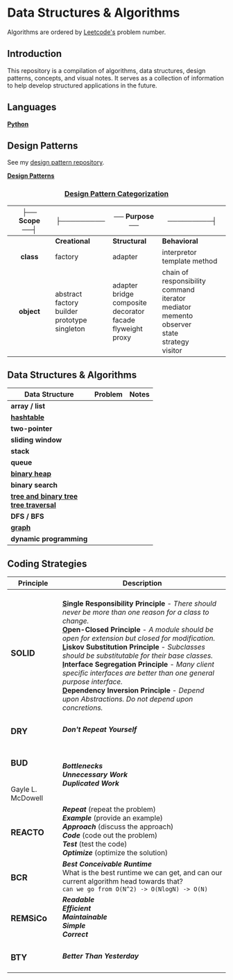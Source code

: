# **Data Structures & Algorithms**

Algorithms are ordered by [Leetcode's](leetcode.com) problem number. 

## **Introduction**

This repository is a compilation of algorithms, data structures, design patterns, concepts, and visual notes. It serves as a collection of information to help develop structured applications in the future.

## **Languages**

**[Python]('./data_structures_and_algorithms/python')**

## **Design Patterns** 

See my <ins>[design pattern repository](https://github.com/yutaokkots/Design-Patterns)</ins>.


**[Design Patterns]('./data_structures_and_algorithms/DesignPatterns/design-patterns.md')**

<div align="center">

### <ins>**Design Pattern Categorization**</ins>
|├── Scope ──┤|├─────────|── Purpose ──|─────────┤|
|:---:|---|---|---|
||**Creational**|**Structural**|**Behavioral**|
|**class**|factory|adapter|interpretor<br/> template method|
|**object**|abstract factory<br/> builder<br/> prototype<br/> singleton|adapter<br/> bridge<br/> composite<br/> decorator<br/> facade<br/> flyweight<br/> proxy|chain of responsibility<br/> command<br/> iterator<br/> mediator<br/> memento<br/> observer<br/> state<br/> strategy<br/> visitor|

</div>

## **Data Structures & Algorithms**

|Data Structure | Problem | Notes | 
|-|-|-|
**array / list**| | |
|**[hashtable]('./data_structures_and_algorithms/hashtables/hashtables.md')**| | |
|**two-pointer**|||
|**sliding window**|||
**stack**| | |
**queue**| | |
|**[binary heap]('./data_structures_and_algorithms/heap/binaryheaps.md')**| | |
**binary search**| | |
|**[tree and binary tree]('./data_structures_and_algorithms/trees/trees_notes.md')** <br> **[tree traversal]('./data_structures_and_algorithms/trees/tree_traversal.md')**| | |
|**DFS / BFS**|||
|**[graph]('./data_structures_and_algorithms/graphs/graphs_notes.md')** | | |
**dynamic programming**| | |


## **Coding Strategies**

<div align="center">

| Principle | Description    |
|----|-----|
|<h3>**SOLID**</h3>|<br> **<u>S</u>ingle Responsibility Principle** - *There should never be more than one reason for a class to change.* <br> **<u>O</u>pen-Closed Principle** - *A module should be open for extension but closed for modification.* <br> **<u>L</u>iskov Substitution Principle** - *Subclasses should be substitutable for their base classes.* <br> **<u>I</u>nterface Segregation Principle** - *Many client specific interfaces are better than one general purpose interface.* <br> **<u>D</u>ependency Inversion Principle** - *Depend upon Abstractions. Do not depend upon concretions.*|
|<h3>**DRY**</h3>| ***Don't Repeat Yourself***|
|<h3>**BUD**</h3> <br> Gayle L. McDowell| ***Bottlenecks*** <br> ***Unnecessary Work*** <br> ***Duplicated Work*** |
|<h3>**REACTO**</h3>| ***Repeat*** (repeat the problem) <br> ***Example*** (provide an example) <br> ***Approach*** (discuss the approach) <br> ***Code*** (code out the problem) <br> ***Test*** (test the code) <br> ***Optimize*** (optimize the solution)|
|<h3>**BCR**</h3>|***Best Conceivable Runtime*** <br> What is the best runtime we can get, and can our current algorithm head towards that? <br> `can we go from O(N^2) -> O(NlogN) -> O(N)`| 
|<h3>**REMSiCo**</h3>|***Readable*** <br> ***Efficient*** <br> ***Maintainable*** <br> ***Simple*** <br> ***Correct***|
|<h3>**BTY**</h3>| ***Better Than Yesterday***|

</div>